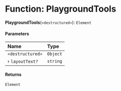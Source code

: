 # Function: PlaygroundTools

**PlaygroundTools**(`«destructured»`): `Element`

#### Parameters

| Name | Type |
| :------ | :------ |
| `«destructured»` | `Object` |
| › `layoutText?` | `string` |

#### Returns

`Element`
